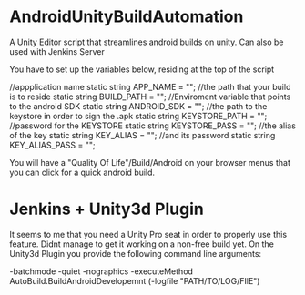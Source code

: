 # AndroidUnityBuildAutomation
A Unity Editor script that streamlines android builds on unity. Can also be used with Jenkins Server

You have to set up the variables below, residing at the top of the script

//appplication name 
static string APP_NAME = "";
//the path that your build is to reside
static string BUILD_PATH = "";
//Enviroment variable that points to the android SDK
static string ANDROID_SDK = "";
//the path to the keystore in order to sign the .apk
static string KEYSTORE_PATH = "";
//password for the KEYSTORE
static string KEYSTORE_PASS = "";
//the alias of the key 
static string KEY_ALIAS = "";
//and its password
static string KEY_ALIAS_PASS = "";

You will have a "Quality Of Life"/Build/Android on your browser menus that you can click for a quick android build. 

# Jenkins + Unity3d Plugin 
It seems to me that you need a Unity Pro seat in order to properly use this feature. Didnt manage to get it working on a non-free build yet. 
On the Unity3d Plugin you provide the following command line arguments:

-batchmode -quiet -nographics -executeMethod AutoBuild.BuildAndroidDevelopemnt (-logfile "PATH/TO/LOG/FIlE")

